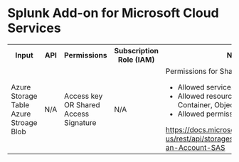 # Splunk Add-on for Microsoft Cloud Services

<table>
  <tr>
    <th>Input</th>
    <th>API</th>
    <th>Permissions</th>
    <th>Subscription Role (IAM)</th>
    <th>Notes</th>
  </tr>
  <tr>
    <td>
      Azure Storage Table <br />
      Azure Stroage Blob
    </td>
    <td>N/A</td>
    <td>Access key OR Shared Access Signature</td>
    <td>N/A</td>
    <td>
      Permissions for Shared Access Signature:
      <ul>
        <li> Allowed services: Blob, Table
        <li> Allowed resource types: Service, Container, Object
        <li> Allowed permissions: Read, List
      </ul>
      <a href="https://docs.microsoft.com/en-us/rest/api/storageservices/Constructing-an-Account-SAS" target="_blank">https://docs.microsoft.com/en-us/rest/api/storageservices/Constructing-an-Account-SAS</a>
  </tr>
</table>
